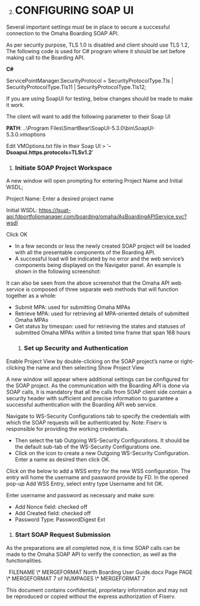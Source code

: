 ﻿

   2. # **CONFIGURING SOAP UI**
Several important settings must be in place to secure a successful connection to the Omaha Boarding SOAP API.

As per security purpose, TLS 1.0 is disabled and client should use TLS 1.2, The following code is used for C# program where it should be set before making call to the Boarding API.

**C#**

ServicePointManager.SecurityProtocol = SecurityProtocolType.Tls | SecurityProtocolType.Tls11 | SecurityProtocolType.Tls12;

If you are using SoapUI for testing, below changes should be made to make it work.

The client will want to add the following parameter to their Soap UI 

**PATH**: ..\Program Files\SmartBear\SoapUI-5.3.0\bin\SoapUI-5.3.0.vmoptions

Edit VMOptions.txt file in their Soap UI > '**-Dsoapui.https.protocols=TLSv1.2**' 

1. ### **Initiate SOAP Project Workspace**
A new window will open prompting for entering Project Name and Initial WSDL;

Project Name: Enter a desired project name

Initial WSDL: <https://lsuat-api.fdportfoliomanager.com/boarding/omaha/AsBoardingAPIService.svc?wsdl>

Click OK

- In a few seconds or less the newly created SOAP project will be loaded with all the presentable components of the Boarding API. 
- A successful load will be indicated by no error and the web service’s components being displayed on the Navigator panel. An example is shown in the following screenshot:

It can also be seen from the above screenshot that the Omaha API web service is composed of three separate web methods that will function together as a whole:

- Submit MPA: used for submitting Omaha MPAs
- Retrieve MPA: used for retrieving all MPA-oriented details of submitted Omaha MPAs
- Get status by timespan: used for retrieving the states and statuses of submitted Omaha MPAs within a limited time frame that span 168 hours
  1. ### **Set up Security and Authentication**
Enable Project View by double-clicking on the SOAP project’s name or right-clicking the name and then selecting Show Project View

A new window will appear where additional settings can be configured for the SOAP project. As the communication with the Boarding API is done via SOAP calls, it is mandatory that all the calls from SOAP client side contain a security header with sufficient and precise information to guarantee a successful authentication with the Boarding API web service. 

Navigate to WS-Security Configurations tab to specify the credentials with which the SOAP requests will be authenticated by. Note: Fiserv is responsible for providing the working credentials. 

- Then select the tab Outgoing WS-Security Configurations. It should be the default sub-tab of the WS-Security Configurations one. 
- Click on the  icon to create a new Outgoing WS-Security Configuration. Enter a name as desired then click OK. 


Click on the  below to add a WSS entry for the new WSS configuration. The entry will home the username and password provide by FD. In the opened pop-up Add WSS Entry, select entry type Username and hit OK. 



Enter username and password as necessary and make sure:

- Add Nonce field: checked off
- Add Created field: checked off
- Password Type: PasswordDigest Ext


1. ### **Start SOAP Request Submission**
As the preparations are all completed now, it is time SOAP calls can be made to the Omaha SOAP API to verify the connection, as well as the functionalities. 


` `FILENAME   \\* MERGEFORMAT North Boarding User Guide.docx		Page  PAGE   \\* MERGEFORMAT 7 of  NUMPAGES   \\* MERGEFORMAT 7

This document contains confidential, proprietary information and may not be reproduced or copied without the express authorization of Fiserv. 
